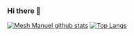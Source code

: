 ### Hi there 👋

<!--
**meshmmanuel/meshmmanuel** is a ✨ _special_ ✨ repository because its `README.md` (this file) appears on your GitHub profile.

Here are some ideas to get you started:

- 🔭 I’m currently working on ...
- 🌱 I’m currently learning ...
- 👯 I’m looking to collaborate on ...
- 🤔 I’m looking for help with ...
- 💬 Ask me about ...
- 📫 How to reach me: ...
- 😄 Pronouns: ...
- ⚡ Fun fact: ...
-->

[![Mesh Manuel github stats](https://github-readme-stats.vercel.app/api?username=meshmmanuel&show_icons=true&theme=radical&count_private=true)](https://github.com/meshmmanuel/github-readme-stats)
[![Top Langs](https://github-readme-stats.vercel.app/api/top-langs/?username=meshmmanuel&show_icons=true&theme=radical&layout=compact&count_private=true)](https://github.com/meshmmanuel/github-readme-stats)
